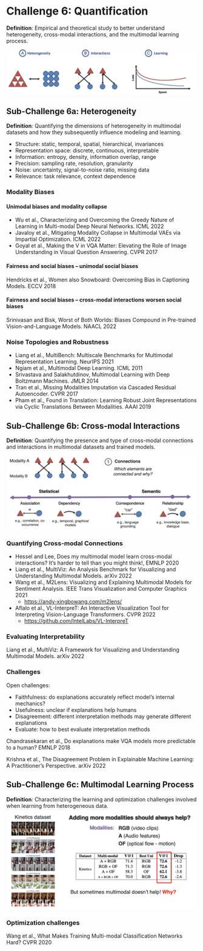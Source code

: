 # Challenge 6: Quantification

**Definition**: Empirical and theoretical study to better understand heterogeneity, cross-modal interactions, and the multimodal learning process.

![7-01](/MML-Tutorial/images/7-01.png)

## Sub-Challenge 6a: Heterogeneity

**Definition**: Quantifying the dimensions of heterogeneity in multimodal datasets and how they subsequently influence modeling and learning.
- Structure: static, temporal, spatial, hierarchical, invariances
- Representation space: discrete, continuous, interpretable
- Information: entropy, density, information overlap, range
- Precision: sampling rate, resolution, granularity
- Noise: uncertainty, signal-to-noise ratio, missing data
- Relevance: task relevance, context dependence

### Modality Biases

#### Unimodal biases and modality collapse

- Wu et al., Characterizing and Overcoming the Greedy Nature of Learning in Multi-modal Deep Neural Networks. ICML 2022
- Javaloy et al., Mitigating Modality Collapse in Multimodal VAEs via Impartial Optimization. ICML 2022
- Goyal et al., Making the V in VQA Matter: Elevating the Role of Image Understanding in Visual Question Answering. CVPR 2017

#### Fairness and social biases – unimodal social biases

Hendricks et al., Women also Snowboard: Overcoming Bias in Captioning Models. ECCV 2018

#### Fairness and social biases – cross-modal interactions worsen social biases

Srinivasan and Bisk, Worst of Both Worlds: Biases Compound in Pre-trained Vision-and-Language Models. NAACL 2022

### Noise Topologies and Robustness

- Liang et al., MultiBench: Multiscale Benchmarks for Multimodal Representation Learning. NeurIPS 2021
- Ngiam et al., Multimodal Deep Learning. ICML 2011
- Srivastava and Salakhutdinov, Multimodal Learning with Deep Boltzmann Machines. JMLR 2014
- Tran et al., Missing Modalities Imputation via Cascaded Residual Autoencoder. CVPR 2017
- Pham et al., Found in Translation: Learning Robust Joint Representations via Cyclic Translations Between Modalities. AAAI 2019

## Sub-Challenge 6b: Cross-modal Interactions

**Definition**: Quantifying the presence and type of cross-modal connections and interactions in multimodal datasets and trained models.

![7-02](/MML-Tutorial/images/7-02.png)

### Quantifying Cross-modal Connections

- Hessel and Lee, Does my multimodal model learn cross-modal interactions? It’s harder to tell than you might think!, EMNLP 2020
- Liang et al., MultiViz: An Analysis Benchmark for Visualizing and Understanding Multimodal Models. arXiv 2022
- Wang et al., M2Lens: Visualizing and Explaining Multimodal Models for Sentiment Analysis. IEEE Trans Visualization and Computer Graphics 2021
  - https://andy-xingbowang.com/m2lens/
- Aflalo et al., VL-InterpreT: An Interactive Visualization Tool for Interpreting Vision-Language Transformers. CVPR 2022
  - https://github.com/IntelLabs/VL-InterpreT

### Evaluating Interpretability

Liang et al., MultiViz: A Framework for Visualizing and Understanding Multimodal Models. arXiv 2022

### Challenges

Open challenges:
- Faithfulness: do explanations accurately reflect model’s internal mechanics?
- Usefulness: unclear if explanations help humans
- Disagreement: different interpretation methods may generate different explanations
- Evaluate: how to best evaluate interpretation methods

Chandrasekaran et al., Do explanations make VQA models more predictable to a human? EMNLP 2018

Krishna et al., The Disagreement Problem in Explainable Machine Learning: A Practitioner’s Perspective. arXiv 2022

## Sub-Challenge 6c: Multimodal Learning Process

**Definition**: Characterizing the learning and optimization challenges involved when learning from heterogeneous data.

![7-03](/MML-Tutorial/images/7-03.png)

### Optimization challenges

Wang et al., What Makes Training Multi-modal Classification Networks Hard? CVPR 2020
